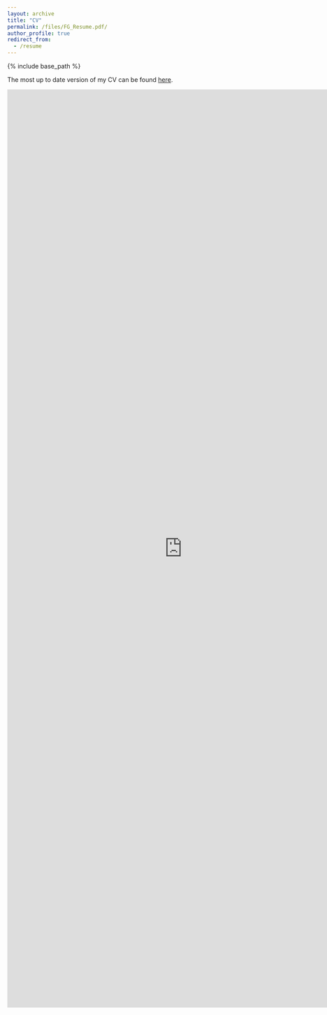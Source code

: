 ```yaml
---
layout: archive
title: "CV"
permalink: /files/FG_Resume.pdf/
author_profile: true
redirect_from:
  - /resume
---
```


{% include base_path %}

The most up to date version of my CV can be found <a href="http://fernandamayela.github.io/files/FG_Resume.pdf">here<a>. 

<embed class="pdf" 
       src="http://fernandamayela.github.io/files/FG_Resume.pdf" 
       width="800px" 
       height="2100px">